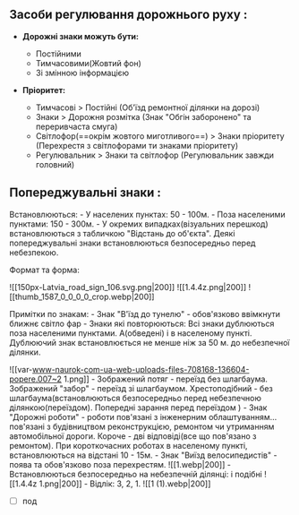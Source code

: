 ## Засоби регулювання дорожнього руху :

- **Дорожні знаки можуть бути:**
	- Постійними 
	- Тимчасовими(Жовтий фон)
	- Зі змінною інформацією 

- **Пріоритет:**
	- Тимчасові > Постійні
	(Об'їзд ремонтної ділянки на дорозі)
	- Знаки > Дорожня розмітка 
	(Знак "Обгін заборонено" та переривчаста смуга)
	- Світлофор(==окрім жовтого миготливого==) > Знаки пріоритету
	 (Перехрестя з світлофорами ти знаками пріоритету)
	 - Регулювальник > Знаки та світлофор
     (Регулювальник завжди головний)
## Попереджувальні знаки :

Встановлюються:
	- У населених пунктах: 50 - 100м.
	- Поза населеними пунктами: 150 - 300м.
	- У окремих випадках(візуальних перешкод) встановлюються з табличкою "Відстань до об'єкта". Деякі попереджувальні знаки встановлюються безпосередньо перед небезпекою.

Формат та форма: 

![[150px-Latvia_road_sign_106.svg.png|200]]
![[1.4.4z.png|200]]
![[thumb_1587_0_0_0_0_crop.webp|200]]

Примітки по знакам:
	- Знак "В'їзд до тунелю" - обов'язково ввімкнути ближнє світло фар
	- Знаки які повторюються: 
	Всі знаки дублюються поза населеними пунктами. А(обведені)
	і в населеному пункті. Дублюючий знак встановлюється не менше ніж за 50 м. до небезпечної ділянки.

![[var-www-naurok-com-ua-web-uploads-files-708168-136604-popere.007~2 1.png]]
	- Зображений потяг - переїзд без шлагбаума. Зображений "забор" - переїзд зі шлагбаумом. Хрестоподібний - без шлагбаума(встановлюються безпосередньо перед небезпечною ділянкою(переїздом). Попередні зарання перед переїздом )
	- Знак "Дорожні роботи" - роботи пов'язані з інженерним облаштуванням... пов'язані з будівництвом реконструкцією, ремонтом чи утриманням автомобільної дороги. Короче - дві відповіді(все що пов'язано з ремонтом). При короткочасних роботах в населеному пункті, встановлюються на відстані 10 - 15м.
	- Знак "Виїзд велосипедистів" - поява та обов'язково поза перехрестям.
	![[1.webp|200]]
	- Встановлюються безпосередньо на небезпечній ділянці: і подібні
![[1.4.4z 1.png|200]]
	- Відлік: 3, 2, 1.
![[1 (1).webp|200]]
- [ ] под
